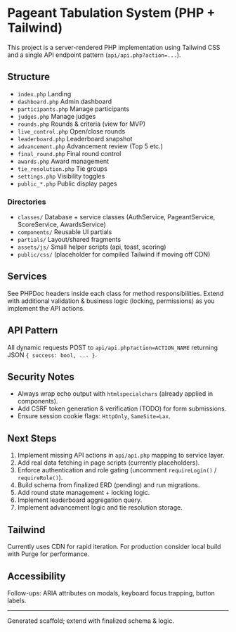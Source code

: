# Pageant Tabulation System (PHP + Tailwind)

This project is a server-rendered PHP implementation using Tailwind CSS and a single API endpoint pattern (`api/api.php?action=...`).

## Structure

- `index.php` Landing
- `dashboard.php` Admin dashboard
- `participants.php` Manage participants
- `judges.php` Manage judges
- `rounds.php` Rounds & criteria (view for MVP)
- `live_control.php` Open/close rounds
- `leaderboard.php` Leaderboard snapshot
- `advancement.php` Advancement review (Top 5 etc.)
- `final_round.php` Final round control
- `awards.php` Award management
- `tie_resolution.php` Tie groups
- `settings.php` Visibility toggles
- `public_*.php` Public display pages

### Directories
- `classes/` Database + service classes (AuthService, PageantService, ScoreService, AwardsService)
- `components/` Reusable UI partials
- `partials/` Layout/shared fragments
- `assets/js/` Small helper scripts (api, toast, scoring)
- `public/css/` (placeholder for compiled Tailwind if moving off CDN)

## Services
See PHPDoc headers inside each class for method responsibilities. Extend with additional validation & business logic (locking, permissions) as you implement the API actions.

## API Pattern
All dynamic requests POST to `api/api.php?action=ACTION_NAME` returning JSON `{ success: bool, ... }`.

## Security Notes
- Always wrap echo output with `htmlspecialchars` (already applied in components).
- Add CSRF token generation & verification (TODO) for form submissions.
- Ensure session cookie flags: `HttpOnly`, `SameSite=Lax`.

## Next Steps
1. Implement missing API actions in `api/api.php` mapping to service layer.
2. Add real data fetching in page scripts (currently placeholders).
3. Enforce authentication and role gating (uncomment `requireLogin()` / `requireRole()`).
4. Build schema from finalized ERD (pending) and run migrations.
5. Add round state management + locking logic.
6. Implement leaderboard aggregation query.
7. Implement advancement logic and tie resolution storage.

## Tailwind
Currently uses CDN for rapid iteration. For production consider local build with Purge for performance.

## Accessibility
Follow-ups: ARIA attributes on modals, keyboard focus trapping, button labels.

---
Generated scaffold; extend with finalized schema & logic.
